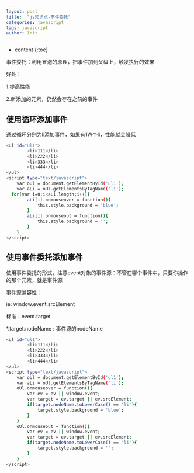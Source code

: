 ```yaml
---
layout: post
title:  "js知识点-事件委托"
categories: javascript
tags: javascript
author: Init
---
```


* content
{:toc}

事件委托：利用冒泡的原理，把事件加到父级上，触发执行的效果

好处：

1.提高性能

2.新添加的元素，仍然会存在之前的事件





## 使用循环添加事件

通过循环分别为li添加事件，如果有1W个li，性能就会降低

``` sh
<ul id="ul1">
		<li>111</li>
		<li>222</li>
		<li>333</li>
		<li>444</li>
</ul>
<script type="text/javascript">
	var oUl = document.getElementById('ul1');
	var aLi = oUl.getElementsByTagName('li');
  for(var i=0;i<aLi.length;i++){
		aLi[i].onmouseover = function(){
			this.style.background = 'blue';
		}
		aLi[i].onmouseout = function(){
			this.style.background = '';
		}
	}
</script>
```

## 使用事件委托添加事件

使用事件委托的形式，注意event对象的事件源：不管在哪个事件中，只要你操作的那个元素，就是事件源

事件源兼容性：

ie: window.event.srcElement

标准：event.target

\*.target.nodeName : 事件源的nodeName

``` sh
<ul id="ul1">
		<li>111</li>
		<li>222</li>
		<li>333</li>
		<li>444</li>
</ul>
<script type="text/javascript">
	var oUl = document.getElementById('ul1');
	var aLi = oUl.getElementsByTagName('li');
	oUl.onmouseover = function(){
		var ev = ev || window.event;
		var target = ev.target || ev.srcElement;		
		if(target.nodeName.toLowerCase() == 'li'){
			target.style.background = 'blue';
		}
	}
	oUl.onmouseout = function(){
		var ev = ev || window.event;
		var target = ev.target || ev.srcElement;		
		if(target.nodeName.toLowerCase() == 'li'){
			target.style.background = '';
		}
	}
</script>
```
